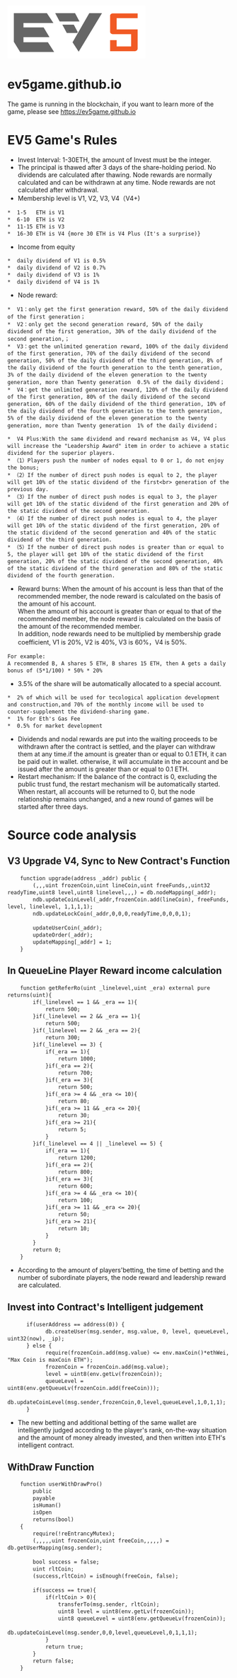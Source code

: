![ev5game.github.io](ev5game-logo.png)
# ev5game.github.io
The game is running in the blockchain, if you want to learn more of the game, please see https://ev5game.github.io 

# EV5 Game's Rules
*  Invest Interval: 1-30ETH, the amount of Invest must be the integer.
*  The principal is thawed after 3 days of the share-holding period. No dividends are calculated after thawing. Node rewards are normally calculated and can be withdrawn at any time. Node rewards are not calculated after withdrawal.
*  Membership level is V1, V2, V3, V4（V4+)
```Solidity
*  1-5   ETH is V1
*  6-10  ETH is V2
*  11-15 ETH is V3
*  16-30 ETH is V4 {more 30 ETH is V4 Plus (It's a surprise)}
```
*  Income from equity
```Solidity
*  daily dividend of V1 is 0.5%
*  daily dividend of V2 is 0.7%
*  daily dividend of V3 is 1%
*  daily dividend of V4 is 1%
```
*  Node reward: 
```Solidity
*  V1：only get the first generation reward, 50% of the daily dividend of the first generation；
*  V2：only get the second generation reward, 50% of the daily dividend of the first generation, 30% of the daily dividend of the second generation,；
*  V3：get the unlimited generation reward, 100% of the daily dividend of the first generation, 70% of the daily dividend of the second generation, 50% of the daily dividend of the third generation, 8% of the daily dividend of the fourth generation to the tenth generation, 3% of the daily dividend of the eleven generation to the twenty generation, more than Twenty generation  0.5% of the daily dividend；
*  V4：get the unlimited generation reward, 120% of the daily dividend of the first generation, 80% of the daily dividend of the second generation, 60% of the daily dividend of the third generation, 10% of the daily dividend of the fourth generation to the tenth generation, 5% of the daily dividend of the eleven generation to the twenty generation, more than Twenty generation  1% of the daily dividend；
```
```Solidity
*  V4 Plus:With the same dividend and reward mechanism as V4, V4 plus will increase the "Leadership Award" item in order to achieve a static dividend for the superior players.
* （1）Players push the number of nodes equal to 0 or 1, do not enjoy the bonus;
* （2）If the number of direct push nodes is equal to 2, the player will get 10% of the static dividend of the first<br> generation of the previous day.
* （3）If the number of direct push nodes is equal to 3, the player will get 10% of the static dividend of the first generation and 20% of the static dividend of the second generation.
* （4）If the number of direct push nodes is equal to 4, the player will get 10% of the static dividend of the first generation, 20% of the static dividend of the second generation and 40% of the static dividend of the third generation.
* （5）If the number of direct push nodes is greater than or equal to 5, the player will get 10% of the static dividend of the first generation, 20% of the static dividend of the second generation, 40% of the static dividend of the third generation and 80% of the static dividend of the fourth generation.
```
*  Reward burns: When the amount of his account is less than that of the recommended member, the node reward is calculated on the basis of the amount of his account.
<br>When the amount of his account is greater than or equal to that of the recommended member, the node reward is calculated on the basis of the amount of the recommended member. 
<br>In addition, node rewards need to be multiplied by membership grade coefficient, V1 is 20%, V2 is 40%, V3 is 60%，V4 is 50%. 
```Solidity
For example:
A recommended B, A shares 5 ETH, B shares 15 ETH, then A gets a daily bonus of (5*1/100) * 50% * 20%
```
*  3.5% of the share will be automatically allocated to a special account.
```Solidity
*  2% of which will be used for tecological application development and construction,and 70% of the monthly income will be used to counter-supplement the dividend-sharing game.
*  1% for Eth's Gas Fee
*  0.5% for market development
```
*  Dividends and nodal rewards are put into the waiting proceeds to be withdrawn after the contract is settled, and the player can withdraw them at any time.if the amount is greater than or equal to 0.1 ETH, it can be paid out in wallet. otherwise, it will accumulate in the account and be issued after the amount is greater than or equal to 0.1 ETH.
*  Restart mechanism: If the balance of the contract is 0, excluding the public trust fund, the restart mechanism will be automatically started. When restart, all accounts will be returned to 0, but the node relationship remains unchanged, and a new round of games will be started after three days.

# Source code analysis
## V3 Upgrade V4, Sync to New Contract's Function
```Solidity
    function upgrade(address _addr) public {
        (,,,uint frozenCoin,uint lineCoin,uint freeFunds,,uint32  readyTime,uint8 level,uint8 linelevel,,,) = db.nodeMapping(_addr);
        ndb.updateCoinLevel(_addr,frozenCoin.add(lineCoin), freeFunds, level, linelevel, 1,1,1,1);
        ndb.updateLockCoin(_addr,0,0,0,readyTime,0,0,0,1);
        
        updateUserCoin(_addr);
        updateOrder(_addr);
        updateMapping[_addr] = 1;
    }
```
## In QueueLine Player Reward income calculation
```Solidity
    function getReferRo(uint _linelevel,uint _era) external pure returns(uint){
        if(_linelevel == 1 && _era == 1){
            return 500;
        }if(_linelevel == 2 && _era == 1){
            return 500;
        }if(_linelevel == 2 && _era == 2){
            return 300;
        }if(_linelevel == 3) {
            if(_era == 1){
                return 1000;
            }if(_era == 2){
                return 700;
            }if(_era == 3){
                return 500;
            }if(_era >= 4 && _era <= 10){
                return 80;
            }if(_era >= 11 && _era <= 20){
                return 30;
            }if(_era >= 21){
                return 5;
            }
        }if(_linelevel == 4 || _linelevel == 5) {
            if(_era == 1){
                return 1200;
            }if(_era == 2){
                return 800;
            }if(_era == 3){
                return 600;
            }if(_era >= 4 && _era <= 10){
                return 100;
            }if(_era >= 11 && _era <= 20){
                return 50;
            }if(_era >= 21){
                return 10;
            }
        }
        return 0;
    }
```
*  According to the amount of players'betting, the time of betting and the number of subordinate players, the node reward and leadership reward are calculated.

## Invest into Contract's Intelligent judgement 
```Solidity
      if(userAddress == address(0)) {
            db.createUser(msg.sender, msg.value, 0, level, queueLevel, uint32(now), _ip);
      } else {
            require(frozenCoin.add(msg.value) <= env.maxCoin()*ethWei, "Max Coin is maxCoin ETH");
            frozenCoin = frozenCoin.add(msg.value);
            level = uint8(env.getLv(frozenCoin));
            queueLevel = uint8(env.getQueueLv(frozenCoin.add(freeCoin)));
            db.updateCoinLevel(msg.sender,frozenCoin,0,level,queueLevel,1,0,1,1);
      }
 ``` 
*  The new betting and additional betting of the same wallet are intelligently judged according to the player's rank, on-the-way situation and the amount of money already invested, and then written into ETH's intelligent contract.
 
 ## WithDraw Function
```Solidity
    function userWithDrawPro()
        public
        payable
        isHuman()
        isOpen
        returns(bool)
    {
        require(!reEntrancyMutex);
        (,,,,,uint frozenCoin,uint freeCoin,,,,,) = db.getUserMapping(msg.sender);
        
        bool success = false;
        uint rltCoin;
        (success,rltCoin) = isEnough(freeCoin, false);
        
        if(success == true){
            if(rltCoin > 0){
                transferTo(msg.sender, rltCoin);
                uint8 level = uint8(env.getLv(frozenCoin));
                uint8 queueLevel = uint8(env.getQueueLv(frozenCoin));
                db.updateCoinLevel(msg.sender,0,0,level,queueLevel,0,1,1,1);
            }
            return true;
        }
        return false;  
    }
 ``` 
